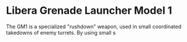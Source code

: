 # Libera Grenade Launcher Model 1
The GM1 is a specialized "rushdown" weapon, used in small coordinated takedowns of enemy turrets. By using small s